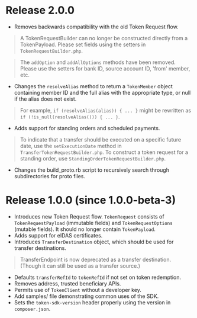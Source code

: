 # Release 2.0.0
- Removes backwards compatibility with the old Token Request flow.
> A TokenRequestBuilder can no longer be constructed directly from a TokenPayload.
>Please set fields using the setters in `TokenRequestBuilder.php`. 

>The `addOption` and `addAllOptions` methods have been removed. Please use the
>setters for bank ID, source account ID, 'from' member, etc.

- Changes the `resolveAlias` method to return a `TokenMember` object containing member ID
and the full alias with the appropriate type, or null if the alias does not exist.
> For example, `if (resolveAlias(alias)) { ... }` might be rewritten as `if (!is_null(resolveAlias())) { ... }`.

- Adds support for standing orders and scheduled payments.
>To indicate that a transfer should be executed on a specific future date, use the
>`setExecutionDate` method in `TransferTokenRequestBuilder.php`. To construct a
>token request for a standing order, use `StandingOrderTokenRequestBuilder.php`.

- Changes the build_proto.rb script to recursively search through subdirectories for proto files.
 
# Release 1.0.0 (since 1.0.0-beta-3)
- Introduces new Token Request flow. `TokenRequest` consists of `TokenRequestPayload` 
(immutable fields) and `TokenRequestOptions` (mutable fields). It should no longer contain 
`TokenPayload`.
- Adds support for eIDAS certificates.
- Introduces `TransferDestination` object, which should be used for transfer destinations.
>TransferEndpoint is now deprecated as a transfer destination. (Though it can still be used 
as a transfer source.)
- Defaults `transferRefId` to `tokenRefId` if not set on token redemption.
- Removes address, trusted beneficiary APIs.
- Permits use of `TokenClient` without a developer key.
- Add samples/ file demonstrating common uses of the SDK.
- Sets the `token-sdk-version` header properly using the version in `composer.json`.